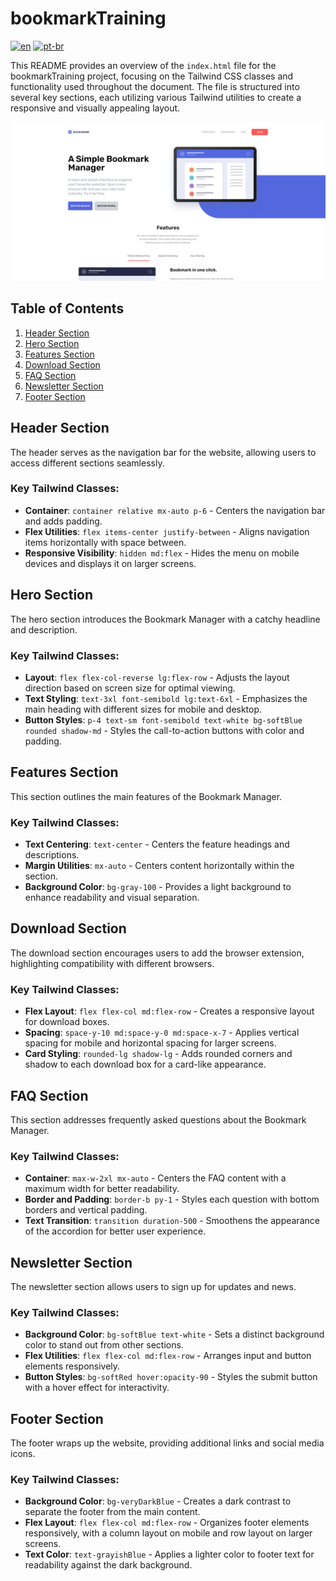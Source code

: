 # bookmarkTraining

[![en](https://img.shields.io/badge/lang-en-red.svg?style=flat-square)](https://github.com/nothingnothings/bookmarkTraining)
[![pt-br](https://img.shields.io/badge/lang-pt--br-green.svg?style=flat-square)](https://github.com/nothingnothings/bookmarkTraining/blob/master/README.pt-br.md)

This README provides an overview of the `index.html` file for the bookmarkTraining project, focusing on the Tailwind CSS classes and functionality used throughout the document. The file is structured into several key sections, each utilizing various Tailwind utilities to create a responsive and visually appealing layout.

![screenshot](screenshot.png)

## Table of Contents
1. [Header Section](#header-section)
2. [Hero Section](#hero-section)
3. [Features Section](#features-section)
4. [Download Section](#download-section)
5. [FAQ Section](#faq-section)
6. [Newsletter Section](#newsletter-section)
7. [Footer Section](#footer-section)

## Header Section

The header serves as the navigation bar for the website, allowing users to access different sections seamlessly.

### Key Tailwind Classes:
- **Container**: `container relative mx-auto p-6` - Centers the navigation bar and adds padding.
- **Flex Utilities**: `flex items-center justify-between` - Aligns navigation items horizontally with space between.
- **Responsive Visibility**: `hidden md:flex` - Hides the menu on mobile devices and displays it on larger screens.

## Hero Section

The hero section introduces the Bookmark Manager with a catchy headline and description.

### Key Tailwind Classes:
- **Layout**: `flex flex-col-reverse lg:flex-row` - Adjusts the layout direction based on screen size for optimal viewing.
- **Text Styling**: `text-3xl font-semibold lg:text-6xl` - Emphasizes the main heading with different sizes for mobile and desktop.
- **Button Styles**: `p-4 text-sm font-semibold text-white bg-softBlue rounded shadow-md` - Styles the call-to-action buttons with color and padding.

## Features Section

This section outlines the main features of the Bookmark Manager.

### Key Tailwind Classes:
- **Text Centering**: `text-center` - Centers the feature headings and descriptions.
- **Margin Utilities**: `mx-auto` - Centers content horizontally within the section.
- **Background Color**: `bg-gray-100` - Provides a light background to enhance readability and visual separation.

## Download Section

The download section encourages users to add the browser extension, highlighting compatibility with different browsers.

### Key Tailwind Classes:
- **Flex Layout**: `flex flex-col md:flex-row` - Creates a responsive layout for download boxes.
- **Spacing**: `space-y-10 md:space-y-0 md:space-x-7` - Applies vertical spacing for mobile and horizontal spacing for larger screens.
- **Card Styling**: `rounded-lg shadow-lg` - Adds rounded corners and shadow to each download box for a card-like appearance.

## FAQ Section

This section addresses frequently asked questions about the Bookmark Manager.

### Key Tailwind Classes:
- **Container**: `max-w-2xl mx-auto` - Centers the FAQ content with a maximum width for better readability.
- **Border and Padding**: `border-b py-1` - Styles each question with bottom borders and vertical padding.
- **Text Transition**: `transition duration-500` - Smoothens the appearance of the accordion for better user experience.

## Newsletter Section

The newsletter section allows users to sign up for updates and news.

### Key Tailwind Classes:
- **Background Color**: `bg-softBlue text-white` - Sets a distinct background color to stand out from other sections.
- **Flex Utilities**: `flex flex-col md:flex-row` - Arranges input and button elements responsively.
- **Button Styles**: `bg-softRed hover:opacity-90` - Styles the submit button with a hover effect for interactivity.

## Footer Section

The footer wraps up the website, providing additional links and social media icons.

### Key Tailwind Classes:
- **Background Color**: `bg-veryDarkBlue` - Creates a dark contrast to separate the footer from the main content.
- **Flex Layout**: `flex flex-col md:flex-row` - Organizes footer elements responsively, with a column layout on mobile and row layout on larger screens.
- **Text Color**: `text-grayishBlue` - Applies a lighter color to footer text for readability against the dark background.
